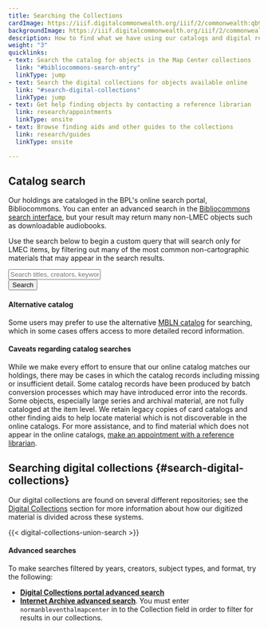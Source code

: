 ```yaml
---
title: Searching the Collections
cardImage: https://iiif.digitalcommonwealth.org/iiif/2/commonwealth:qb98n782n/416,1060,6719,3000/1800,/0/default.jpg
backgroundImage: https://iiif.digitalcommonwealth.org/iiif/2/commonwealth:qb98n782n/416,1060,6719,2819/1800,/0/default.jpg
description: How to find what we have using our catalogs and digital repositories
weight: "3"
quicklinks:
- text: Search the catalog for objects in the Map Center collections
  link: "#bibliocommons-search-entry"
  linkType: jump
- text: Search the digital collections for objects available online
  link: "#search-digital-collections"
  linkType: jump
- text: Get help finding objects by contacting a reference librarian
  link: research/appointments
  linkType: onsite
- text: Browse finding aids and other guides to the collections
  link: research/guides
  linkType: onsite

---
```

## Catalog search

Our holdings are cataloged in the BPL's online search portal, Bibliocommons. You can enter an advanced search in the [Bibliocommons search interface](https://bpl.bibliocommons.com/search), but your result may return many non-LMEC objects such as downloadable audiobooks. 

Use the search below to begin a custom query that will search only for LMEC items, by filtering out many of the most common non-cartographic materials that may appear in the search results.

<div class="input-group mt-3 mb-5">
  <input type="text" class="form-control" id="bibliocommons-search-entry" placeholder="Search titles, creators, keywords" aria-label="Search keywords" aria-describedby="bibliocommons-search-submit">
  <div class="input-group-append">
    <button class="btn btn-primary" type="button" id="bibliocommons-search-submit">Search</button>
  </div>
</div>

<script>
  function submitBibliocommonsSearch(){
    window.open('https://bpl.bibliocommons.com/v2/search?query=anywhere%3A%28' + encodeURI(document.getElementById('bibliocommons-search-entry').value) + '%29+++branch%3A%22BPL+-+Leventhal+Map+Center%22+-formatcode%3A%28AB+OR+GRAPHIC_NOVEL_DOWNLOAD+OR+VIDEO_DOWNLOAD+OR+EBOOK+OR+EJ+OR+PLAYAWAY_AUDIOBOOK+OR+MN+OR+MUSIC_ONLINE+OR+VIDEO_ONLINE+%29&searchType=bl&suppress=true' );
  }
  document.getElementById("bibliocommons-search-submit").addEventListener('click', submitBibliocommonsSearch );
  // Bind to enter key
  document.getElementById("bibliocommons-search-entry").addEventListener('keyup', function(e){ 
    if(e.keyCode == 13 ){ submitBibliocommonsSearch(); }
  });
</script>

#### Alternative catalog

Some users may prefer to use the alternative [MBLN catalog](http://catalog.mbln.org/polaris/) for searching, which in some cases offers access to more detailed record information.

#### Caveats regarding catalog searches

While we make every effort to ensure that our online catalog matches our holdings, there may be cases in which the catalog records including missing or insufficient detail. Some catalog records have been produced by batch conversion processes which may have introduced error into the records. Some objects, especially large series and archival material, are not fully cataloged at the item level. We retain legacy copies of card catalogs and other finding aids to help locate material which is not discoverable in the online catalogs. For more assistance, and to find material which does not appear in the online catalogs, [make an appointment with a reference librarian](/research/appointments).

## Searching digital collections {#search-digital-collections}

Our digital collections are found on several different repositories; see the [Digital Collections](/collections/digital-collections) section for more information about how our digitized material is divided across these systems.


{{< digital-collections-union-search >}}

#### Advanced searches

To make searches filtered by years, creators, subject types, and format, try the following:

- **[Digital Collections portal advanced search](https://collections.leventhalmap.org/advanced)**
- **[Internet Archive advanced search](https://archive.org/advancedsearch.php)**. You must enter `normanbleventhalmapcenter` in to the Collection field in order to filter for results in our collections.